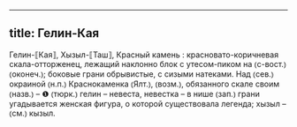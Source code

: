 
---
title: Гелин-Кая
---
Гелин-⟦Кая⟧, Хызыл-⟦Таш⟧, Красный камень
: красновато-коричневая скала-отторженец, лежащий наклонно блок с утесом-пиком на ⦅с-вост.⦆ ⦅оконеч.⦆; боковые грани обрывистые, с сизыми натеками. Над ⦅сев.⦆ окраиной ⦅н.п.⦆ Краснокаменка ⦅Ялт.⦆, ⦅возм.⦆, обязанного скале своим ⦅назв.⦆ – ❶ ⦅тюрк.⦆ гелин – невеста, невестка – в нише ⦅зап.⦆ грани угадывается женская фигура, о которой существовала легенда; хызыл – ⦅см.⦆ кызыл.
